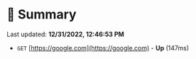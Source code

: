 # 📖 Summary
Last updated: **12/31/2022, 12:46:53 PM**

- `GET` [https://google.com](https://google.com) - **Up** (147ms)
